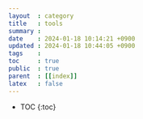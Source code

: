 ```yaml
---
layout  : category
title   : tools
summary : 
date    : 2024-01-18 10:14:21 +0900
updated : 2024-01-18 10:44:05 +0900
tags    : 
toc     : true
public  : true
parent  : [[index]]
latex   : false
---
```

* TOC
{:toc}

# 
